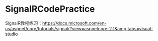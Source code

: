 # SignalRCodePractice
SignalR教程练习：https://docs.microsoft.com/en-us/aspnet/core/tutorials/signalr?view=aspnetcore-2.1&amp;tabs=visual-studio
